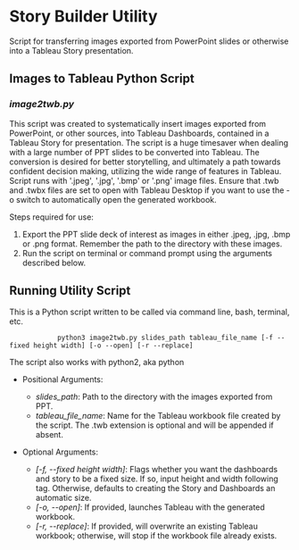 # Story Builder Utility

Script for transferring images exported from PowerPoint slides or otherwise into a Tableau Story presentation.

## Images to Tableau Python Script

### *image2twb.py*

This script was created to systematically insert images exported from PowerPoint, or other sources, into Tableau Dashboards, contained in a Tableau Story for presentation. The script is a huge timesaver when dealing with a large number of PPT slides to be converted into Tableau. The conversion is desired for better storytelling, and ultimately a path towards confident decision making, utilizing the wide range of features in Tableau. Script runs with '.jpeg', '.jpg', '.bmp' or '.png' image files. Ensure that .twb and .twbx files are set to open with Tableau Desktop if you want to use the -o switch to automatically open the generated workbook.

Steps required for use:

1.	Export the PPT slide deck of interest as images in either .jpeg, .jpg, .bmp or .png format. Remember the path to the directory with these images.
2.	Run the script on terminal or command prompt using the arguments described below.

## Running Utility Script

This is a Python script written to be called via command line, bash, terminal, etc. 

                python3 image2twb.py slides_path tableau_file_name [-f --fixed height width] [-o --open] [-r --replace]
                
The script also works with python2, aka python

* Positional Arguments:

  * *slides_path*: Path to the directory with the images exported from PPT.
  * *tableau_file_name*: Name for the Tableau workbook file created by the script. The .twb extension is optional and will be appended if absent.

* Optional Arguments:
  * *[-f, --fixed height width]*: Flags whether you want the dashboards and story to be a fixed size. If so, input height and width following tag. Otherwise, defaults to creating the Story and Dashboards an automatic size.
  * *[-o, --open]*: If provided, launches Tableau with the generated workbook. 
  * *[-r, --replace]*: If provided, will overwrite an existing Tableau workbook; otherwise, will stop if the workbook file already exists.
